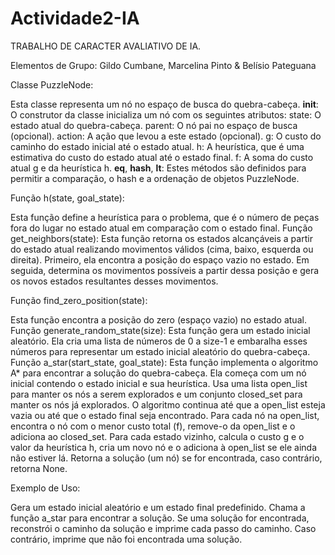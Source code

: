 # Actividade2-IA
TRABALHO DE CARACTER AVALIATIVO DE IA. 

Elementos de Grupo: Gildo Cumbane, Marcelina Pinto & Belísio Pateguana

Classe PuzzleNode:

Esta classe representa um nó no espaço de busca do quebra-cabeça.
__init__: O construtor da classe inicializa um nó com os seguintes atributos:
state: O estado atual do quebra-cabeça.
parent: O nó pai no espaço de busca (opcional).
action: A ação que levou a este estado (opcional).
g: O custo do caminho do estado inicial até o estado atual.
h: A heurística, que é uma estimativa do custo do estado atual até o estado final.
f: A soma do custo atual g e da heurística h.
__eq__, __hash__, __lt__: Estes métodos são definidos para permitir a comparação, o hash e a ordenação de objetos PuzzleNode.

Função h(state, goal_state):

Esta função define a heurística para o problema, que é o número de peças fora do lugar no estado atual em comparação com o estado final.
Função get_neighbors(state):
Esta função retorna os estados alcançáveis a partir do estado atual realizando movimentos válidos (cima, baixo, esquerda ou direita).
Primeiro, ela encontra a posição do espaço vazio no estado.
Em seguida, determina os movimentos possíveis a partir dessa posição e gera os novos estados resultantes desses movimentos.

Função find_zero_position(state):

Esta função encontra a posição do zero (espaço vazio) no estado atual.
Função generate_random_state(size):
Esta função gera um estado inicial aleatório.
Ela cria uma lista de números de 0 a size-1 e embaralha esses números para representar um estado inicial aleatório do quebra-cabeça.
Função a_star(start_state, goal_state):
Esta função implementa o algoritmo A* para encontrar a solução do quebra-cabeça.
Ela começa com um nó inicial contendo o estado inicial e sua heurística.
Usa uma lista open_list para manter os nós a serem explorados e um conjunto closed_set para manter os nós já explorados.
O algoritmo continua até que a open_list esteja vazia ou até que o estado final seja encontrado.
Para cada nó na open_list, encontra o nó com o menor custo total (f), remove-o da open_list e o adiciona ao closed_set.
Para cada estado vizinho, calcula o custo g e o valor da heurística h, cria um novo nó e o adiciona à open_list se ele ainda não estiver lá.
Retorna a solução (um nó) se for encontrada, caso contrário, retorna None.

Exemplo de Uso:

Gera um estado inicial aleatório e um estado final predefinido.
Chama a função a_star para encontrar a solução.
Se uma solução for encontrada, reconstrói o caminho da solução e imprime cada passo do caminho. Caso contrário, imprime que não foi encontrada uma solução.